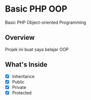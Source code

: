 # Basic PHP OOP
Basic PHP Object-oriented Programming

## Overview
Projek ini buat saya belajar OOP

## What's Inside
- [x] Inheritance
- [x] Public
- [x] Private
- [x] Protected
